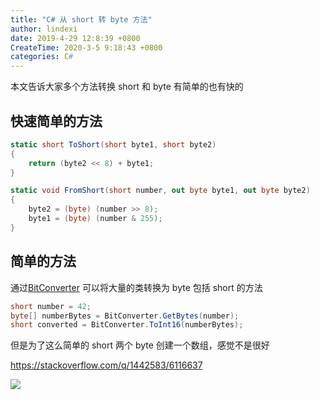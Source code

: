 ```yaml
---
title: "C# 从 short 转 byte 方法"
author: lindexi
date: 2019-4-29 12:8:39 +0800
CreateTime: 2020-3-5 9:18:43 +0800
categories: C#
---
```


本文告诉大家多个方法转换 short 和 byte 有简单的也有快的

<!--more-->



## 快速简单的方法

```csharp
static short ToShort(short byte1, short byte2)
{
    return (byte2 << 8) + byte1;
}

static void FromShort(short number, out byte byte1, out byte byte2)
{
    byte2 = (byte) (number >> 8);
    byte1 = (byte) (number & 255);
}
```

## 简单的方法

通过[BitConverter](https://docs.microsoft.com/en-us/dotnet/api/system.bitconverter?wt.mc_id=MVP ) 可以将大量的类转换为 byte 包括 short 的方法

```csharp
short number = 42;
byte[] numberBytes = BitConverter.GetBytes(number);
short converted = BitConverter.ToInt16(numberBytes);
```

但是为了这么简单的 short 两个 byte 创建一个数组，感觉不是很好

https://stackoverflow.com/q/1442583/6116637

![](http://image.acmx.xyz/lindexi%2F201942912529158)

